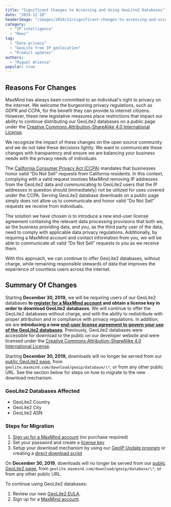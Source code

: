 ```yaml
---
title: "Significant Changes to Accessing and Using GeoLite2 Databases"
date: "2019-12-18"
headerImage: "/images/2019/12/significant-changes-to-accessing-and-using-geolite2-databases.webp"
category:
  - "IP intelligence"
  - "News"
tag:
  - "Data privacy"
  - "GeoLite free IP geolocation"
  - "Product updates"
authors:
  - "Miguel Atienza"
popular: true
---
```


## Reasons For Changes

MaxMind has always been committed to an individual's right to privacy on the
internet. We welcome the burgeoning privacy regulations, such as GDPR and CCPA,
for the benefit they can provide to internet citizens. However, these new
legislative measures place restrictions that impact our ability to continue
distributing our GeoLite2 databases on a public page under the
[Creative Commons Attribution-ShareAlike 4.0 International License](https://creativecommons.org/licenses/by-sa/4.0/).

We recognize the impact of these changes on the open source community and we do
not take these decisions lightly. We want to communicate these changes with
transparency and ensure we are balancing your business needs with the privacy
needs of individuals.

The [California Consumer Privacy Act (CCPA)](https://oag.ca.gov/privacy/ccpa)
mandates that businesses honor valid “Do Not Sell” requests from California
residents. In this context, complying with a valid request involves MaxMind
removing IP addresses from the GeoLite2 data and communicating to GeoLite2 users
that the IP addresses in question should (immediately) not be utilized for uses
covered under the CCPA. Serving GeoLite2 database downloads on a public page
simply does not allow us to communicate and honor valid “Do Not Sell” requests
we receive from individuals.

The solution we have chosen is to introduce a new end-user license agreement
containing the relevant data processing provisions that both we, as the business
providing data, and you, as the third party user of the data, need to comply
with applicable data privacy regulations. Additionally, by requiring a MaxMind
account and contact information from you, we will be able to communicate all
valid “Do Not Sell” requests to you as we receive them.

With this approach, we can continue to offer GeoLite2 databases, without charge,
while remaining responsible stewards of data that improves the experience of
countless users across the internet.

## Summary Of Changes

Starting **December 30, 2019,** we will be requiring users of our GeoLite2
databases **to
[register for a MaxMind account](https://www.maxmind.com/en/geolite2/signup) and
obtain a license key in order to download GeoLite2 databases**. We will continue
to offer the GeoLite2 databases without charge, and with the ability to
redistribute with proper attribution and in compliance with privacy regulations.
In addition, we are **introducing a new
[end-user license agreement to govern your use of the GeoLite2 databases](https://www.maxmind.com/en/geolite2/eula)**.
Previously, GeoLite2 databases were accessible for download to the public on our
developer website and were licensed under the
[Creative Commons Attribution-ShareAlike 4.0 International License](https://creativecommons.org/licenses/by-sa/4.0/).

Starting **December 30, 2019,** downloads will no longer be served from our
[public GeoLite2 page](https://dev.maxmind.com/geoip/geolite2-free-geolocation-data/),
from `geolite.maxmind.com/download/geoip/database/\*`, or from any other public
URL. See the section below for steps on how to migrate to the new download
mechanism.

### GeoLite2 Databases Affected

- GeoLite2 Country
- GeoLite2 City
- GeoLite2 ASN

### Steps for Migration

<!--lint disable ordered-list-marker-value-->

1. [Sign up for a MaxMind account](https://www.maxmind.com/en/geolite2/signup)
   (no purchase required)
1. Set your password and create a
   [license key](https://www.maxmind.com/en/accounts/current/license-key)
1. Setup your download mechanism by using our
   [GeoIP Update program](https://dev.maxmind.com/geoip/geoipupdate/#For_Free_GeoLite2_Databases)
   or creating a
   [direct download script](https://dev.maxmind.com/geoip/geoipupdate/#Direct_Downloads)

On **December 30, 2019**, downloads will no longer be served from our
[public GeoLite2 page](https://dev.maxmind.com/geoip/geolite2-free-geolocation-data/),
from `geolite.maxmind.com/download/geoip/database/\*`, or from any other public
URL.

To continue using GeoLite2 databases:

1. Review our new [GeoLite2 EULA](https://www.maxmind.com/en/geolite2/eula).
1. Sign up for a [MaxMind account](https://www.maxmind.com/en/geolite2/signup).
